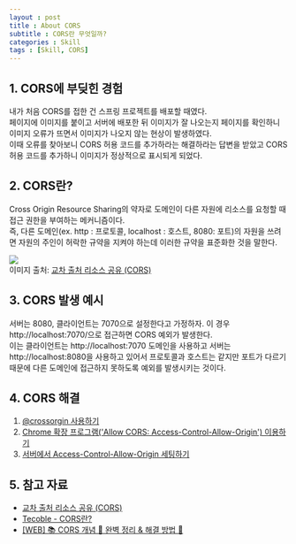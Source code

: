 ```yaml
---
layout : post
title : About CORS
subtitle : CORS란 무엇일까?
categories : Skill
tags : [Skill, CORS]
---
```


## 1. CORS에 부딪힌 경험
내가 처음 CORS를 접한 건 스프링 프로젝트를 배포할 때였다.<br/>
페이지에 이미지를 붙이고 서버에 배포한 뒤 이미지가 잘 나오는지 페이지를 확인하니 이미지 오류가 뜨면서 이미지가 나오지 않는 현상이 발생하였다.<br/>
이때 오류를 찾아보니 CORS 허용 코드를 추가하라는 해결하라는 답변을 받았고 CORS 허용 코드를 추가하니 이미지가 정상적으로 표시되게 되었다.<br/>

## 2. CORS란?
Cross Origin Resource Sharing의 약자로 도메인이 다른 자원에 리소스를 요청할 때 접근 권한을 부여하는 메커니즘이다.<br/>
즉, 다른 도메인(ex. http : 프로토콜, localhost : 호스트, 8080: 포트)의 자원을 쓰려면 자원의 주인이 허락한 규약을 지켜야 하는데 이러한 규약을 표준화한 것을 말한다.<br/>

<figuration>
    <img src="https://github.com/WoojinJeonkr/WoojinJeonkr.github.io/blob/main/assets/images/post/CORS.png?raw=true">
    <figcaption>이미지 출처: <a href="https://developer.mozilla.org/ko/docs/Web/HTTP/CORS" target="_blank" rel="noopener noreferrer">교차 출처 리소스 공유 (CORS)</a></figcaption>
</figuration>

## 3. CORS 발생 예시
서버는 8080, 클라이언트는 7070으로 설정한다고 가정하자.
이 경우 http://localhost:7070/으로 접근하면 CORS 예외가 발생한다.<br/>
이는 클라이언트는 http://localhost:7070 도메인을 사용하고 서버는 http://localhost:8080을 사용하고 있어서 프로토콜과 호스트는 같지만 포트가 다르기 때문에 다른 도메인에 접근하지 못하도록 예외를 발생시키는 것이다.

## 4. CORS 해결
1. [@crossorgin 사용하기](https://tecoble.techcourse.co.kr/post/2020-07-18-cors/)
2. [Chrome 확장 프로그램('Allow CORS: Access-Control-Allow-Origin') 이용하기](https://inpa.tistory.com/entry/WEB-%F0%9F%93%9A-CORS-%F0%9F%92%AF-%EC%A0%95%EB%A6%AC-%ED%95%B4%EA%B2%B0-%EB%B0%A9%EB%B2%95-%F0%9F%91%8F#chrome-%ED%99%95%EC%9E%A5-%ED%94%84%EB%A1%9C%EA%B7%B8%EB%9E%A8-%EC%9D%B4%EC%9A%A9)
3. [서버에서 Access-Control-Allow-Origin 세팅하기](https://inpa.tistory.com/entry/WEB-%F0%9F%93%9A-CORS-%F0%9F%92%AF-%EC%A0%95%EB%A6%AC-%ED%95%B4%EA%B2%B0-%EB%B0%A9%EB%B2%95-%F0%9F%91%8F#chrome-%ED%99%95%EC%9E%A5-%ED%94%84%EB%A1%9C%EA%B7%B8%EB%9E%A8-%EC%9D%B4%EC%9A%A9)

## 5. 참고 자료
- [교차 출처 리소스 공유 (CORS)](https://developer.mozilla.org/ko/docs/Web/HTTP/CORS#%EC%9D%B4_%EA%B8%80%EC%9D%80_%EB%88%84%EA%B0%80_%EC%9D%BD%EC%96%B4%EC%95%BC_%ED%95%98%EB%82%98%EC%9A%94)
- [Tecoble - CORS란?](https://tecoble.techcourse.co.kr/post/2020-07-18-cors/)
- [[WEB] 📚 CORS 개념 💯 완벽 정리 & 해결 방법 👏](https://inpa.tistory.com/entry/WEB-%F0%9F%93%9A-CORS-%F0%9F%92%AF-%EC%A0%95%EB%A6%AC-%ED%95%B4%EA%B2%B0-%EB%B0%A9%EB%B2%95-%F0%9F%91%8F#chrome-%ED%99%95%EC%9E%A5-%ED%94%84%EB%A1%9C%EA%B7%B8%EB%9E%A8-%EC%9D%B4%EC%9A%A9)